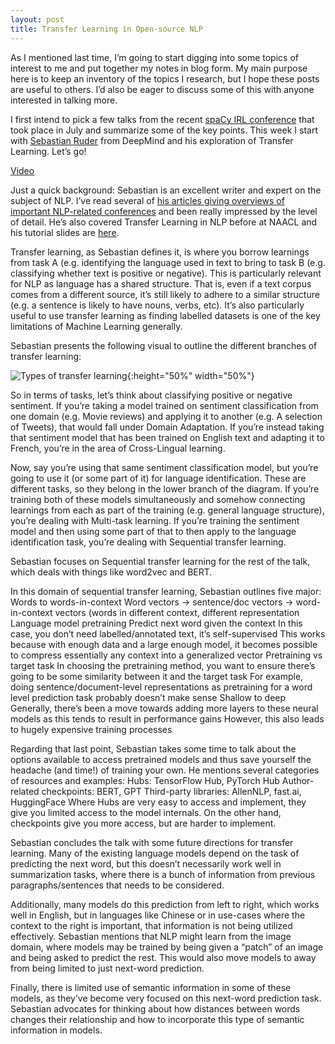 ```yaml
---
layout: post
title: Transfer Learning in Open-source NLP
---
```


As I mentioned last time, I’m going to start digging into some topics of interest to me and put together my notes in blog form.  My main purpose here is to keep an inventory of the topics I research, but I hope these posts are useful to others.  I’d also be eager to discuss some of this with anyone interested in talking more.

I first intend to pick a few talks from the recent [spaCy IRL conference](https://irl.spacy.io/2019/) that took place in July and summarize some of the key points.  This week I start with [Sebastian Ruder](http://ruder.io/) from DeepMind and his exploration of Transfer Learning.  Let’s go!

[Video](https://www.youtube.com/watch?v=hNPwRPg9BrQ)

Just a quick background: Sebastian is an excellent writer and expert on the subject of NLP.  I’ve read several of [his articles giving overviews of important NLP-related conferences](http://ruder.io/naacl2019/) and been really impressed by the level of detail.  He’s also covered Transfer Learning in NLP before at NAACL and his tutorial slides are [here](https://docs.google.com/presentation/d/1fIhGikFPnb7G5kr58OvYC3GN4io7MznnM0aAgadvJfc/edit).

Transfer learning, as Sebastian defines it, is where you borrow learnings from task A (e.g. identifying the language used in text to bring to task B (e.g. classifying whether text is positive or negative).  This is particularly relevant for NLP as language has a shared structure.  That is, even if a text corpus comes from a different source, it’s still likely to adhere to a similar structure (e.g. a sentence is likely to have nouns, verbs, etc).  It’s also particularly useful to use transfer learning as finding labelled datasets is one of the key limitations of Machine Learning generally.

Sebastian presents the following visual to outline the different branches of transfer learning:

![Types of transfer learning]({{site.url}}/assets/spacyirl/transfer_1.png){:height="50%" width="50%"}

So in terms of tasks, let’s think about classifying positive or negative sentiment.  If you’re taking a model trained on sentiment classification from one domain (e.g. Movie reviews) and applying it to another (e.g. A selection of Tweets), that would fall under Domain Adaptation.  If you’re instead taking that sentiment model that has been trained on English text and adapting it to French, you’re in the area of Cross-Lingual learning.

Now, say you’re using that same sentiment classification model, but you’re going to use it (or some part of it) for language identification.  These are different tasks, so they belong in the lower branch of the diagram.  If you’re training both of these models simultaneously and somehow connecting learnings from each as part of the training (e.g. general language structure), you’re dealing with Multi-task learning.  If you’re training the sentiment model and then using some part of that to then apply to the language identification task, you’re dealing with Sequential transfer learning.  

Sebastian focuses on Sequential transfer learning for the rest of the talk, which deals with things like word2vec and BERT.

In this domain of sequential transfer learning, Sebastian outlines five major:
Words to words-in-context
Word vectors -> sentence/doc vectors -> word-in-context vectors (words in different context, different representation
Language model pretraining
Predict next word given the context
In this case, you don’t need labelled/annotated text, it’s self-supervised
This works because with enough data and a large enough model, it becomes possible to compress essentially any context into a generalized vector
Pretraining vs target task
In choosing the pretraining method, you want to ensure there’s going to be some similarity between it and the target task
For example, doing sentence/document-level representations as pretraining for a word level prediction task probably doesn’t make sense
Shallow to deep 
Generally, there’s been a move towards adding more layers to these neural models as this tends to result in performance gains
However, this also leads to hugely expensive training processes

Regarding that last point, Sebastian takes some time to talk about the options available to access pretrained models and thus save yourself the headache (and time!) of training your own.  He mentions several categories of resources and examples:
Hubs: TensorFlow Hub, PyTorch Hub
Author-related checkpoints: BERT, GPT
Third-party libraries: AllenNLP, fast.ai, HuggingFace
Where Hubs are very easy to access and implement, they give you limited access to the model internals.  On the other hand, checkpoints give you more access, but are harder to implement.

Sebastian concludes the talk with some future directions for transfer learning.  Many of the existing language models depend on the task of predicting the next word, but this doesn’t necessarily work well in summarization tasks, where there is a bunch of information from previous paragraphs/sentences that needs to be considered.  

Additionally, many models do this prediction from left to right, which works well in English, but in languages like Chinese or in use-cases where the context to the right is important, that information is not being utilized effectively.  Sebastian mentions that NLP might learn from the image domain, where models may be trained by being given a “patch” of an image and being asked to predict the rest.  This would also move models to away from being limited to just next-word prediction.

Finally, there is limited use of semantic information in some of these models, as they’ve become very focused on this next-word prediction task.  Sebastian advocates for thinking about how distances between words changes their relationship and how to incorporate this type of semantic information in models.



